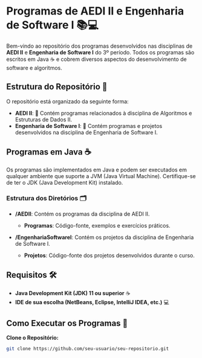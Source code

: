 # Programas de AEDI II e Engenharia de Software I 📚💻

Bem-vindo ao repositório dos programas desenvolvidos nas disciplinas de **AEDI II** e **Engenharia de Software I** do 3º período. Todos os programas são escritos em Java ☕ e cobrem diversos aspectos do desenvolvimento de software e algoritmos.

## Estrutura do Repositório 📂

O repositório está organizado da seguinte forma:

- **AEDI II**: 📘 Contém programas relacionados à disciplina de Algoritmos e Estruturas de Dados II.
- **Engenharia de Software I**: 📗 Contém programas e projetos desenvolvidos na disciplina de Engenharia de Software I.

## Programas em Java ☕️

Os programas são implementados em Java e podem ser executados em qualquer ambiente que suporte a JVM (Java Virtual Machine). Certifique-se de ter o JDK (Java Development Kit) instalado.

### Estrutura dos Diretórios 🗂️

- **/AEDII**: Contém os programas da disciplina de AEDI II.
  - **Programas**: Código-fonte, exemplos e exercícios práticos.
  
- **/EngenhariaSoftwareI**: Contém os projetos da disciplina de Engenharia de Software I.
  - **Projetos**: Código-fonte dos projetos desenvolvidos durante o curso.

## Requisitos 🛠️

- **Java Development Kit (JDK) 11 ou superior** ☕
- **IDE de sua escolha (NetBeans, Eclipse, IntelliJ IDEA, etc.)** 💻

## Como Executar os Programas 🚀

 **Clone o Repositório:**

   ```bash
   git clone https://github.com/seu-usuario/seu-repositorio.git
